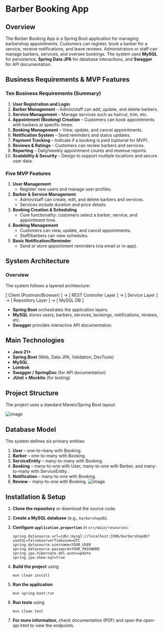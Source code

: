 # Barber Booking App

## Overview

The Barber Booking App is a Spring Boot application for managing barbershop appointments. Customers can register, book a barber for a service, receive notifications, and leave reviews. Administrators or staff can manage barbers, services, and oversee bookings. The system uses **MySQL** for persistence, **Spring Data JPA** for database interactions, and **Swagger** for API documentation.

## Business Requirements & MVP Features

### Ten Business Requirements (Summary)
1. **User Registration and Login**  
2. **Barber Management** – Admin/staff can add, update, and delete barbers.
3. **Service Management** – Manage services such as haircut, trim, etc.
4. **Appointment (Booking) Creation** – Customers can book appointments with barbers at specific times.
5. **Booking Management** – View, update, and cancel appointments.
6. **Notification System** – Send reminders and status updates.
7. **Payment Tracking** – Indicate if a booking is paid (optional for MVP).
8. **Reviews & Ratings** – Customers can review barbers and services.
9. **Reporting** – Daily/weekly appointment counts and revenue reports.
10. **Scalability & Security** – Design to support multiple locations and secure user data.

### Five MVP Features
1. **User Management**  
   - Register new users and manage user profiles.
2. **Barber & Service Management**  
   - Admin/staff can create, edit, and delete barbers and services.
   - Services include duration and price details.
3. **Booking Creation & Scheduling**  
   - Core functionality: customers select a barber, service, and appointment time.
4. **Booking Management**  
   - Customers can view, update, and cancel appointments.
   - Staff/barbers can view schedules.
5. **Basic Notification/Reminder**  
   - Send or store appointment reminders (via email or in-app).

## System Architecture

### Overview
The system follows a layered architecture:

[ Client (Postman/Browser) ] → [ REST Controller Layer ] → [ Service Layer ] → [ Repository Layer ] → [ MySQL DB ]

- **Spring Boot** orchestrates the application layers.
- **MySQL** stores users, barbers, services, bookings, notifications, reviews, etc.
- **Swagger** provides interactive API documentation.

## Main Technologies
- **Java 21+**
- **Spring Boot** (Web, Data JPA, Validation, DevTools)
- **MySQL**
- **Lombok**
- **Swagger / SpringDoc** (for API documentation)
- **JUnit + Mockito** (for testing)

## Project Structure
The project uses a standard Maven/Spring Boot layout:

![image](https://github.com/user-attachments/assets/d4e2df20-0b1a-4f0f-85a8-935a0341e275)


## Database Model
The system defines six primary entities:
1. **User** – one-to-many with Booking.
2. **Barber** – one-to-many with Booking.
3. **ServiceEntity** – many-to-many with Booking.
4. **Booking** – many-to-one with User, many-to-one with Barber, and many-to-many with ServiceEntity.
5. **Notification** – many-to-one with Booking.
6. **Review** – many-to-one with Booking.
![image](https://github.com/user-attachments/assets/d976b023-8527-4020-94cc-881dbd5bbd78)


## Installation & Setup
1. **Clone the repository** or download the source code.
2. **Create a MySQL database** (e.g., `barbershopdb`).
3. **Configure `application.properties`** in `src/main/resources`:
   ```properties
   spring.datasource.url=jdbc:mysql://localhost:3306/barbershopdb?useSSL=false&serverTimezone=UTC
   spring.datasource.username=YOUR_USER
   spring.datasource.password=YOUR_PASSWORD
   spring.jpa.hibernate.ddl-auto=update
   spring.jpa.show-sql=true
   ```
4. **Build the project** using
   ``` properties
   mvn clean install
   ```
5. **Run the application**
   ``` properties
   mvn spring-boot:run
   ```

6. **Run tests** using
    ``` properties
   mvn clean test
   ```
7. **For more information**, check documentation (PDF) and open the _open-api.html_ to view the endpoints.
   





